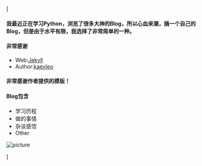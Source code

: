 [<article class="markdown-body">

<h4 id="我最近正在学习python浏览了很多大神的blog所以心血来潮搞一个自己的blog但是由于水平有限我选择了非常简单的一种">我最近正在学习Python，浏览了很多大神的Blog，所以心血来潮，搞一个自己的Blog，但是由于水平有限，我选择了非常简单的一种。</h4>
<h4 id="非常感谢">非常感谢</h4>
<ul>
<li>Web:<a href="http://jekyllthemes.org/">Jekyll</a></li>
<li>Author:<a href="https://github.com/kaeyleo">kaeyleo</a></li>
</ul>
<h4 id="非常感谢作者提供的模板">非常感谢作者提供的模板！</h4>
<h4 id="blog包含">Blog包含</h4>
<ul>
<li>学习历程</li>
<li>做的事情</li>
<li>杂谈感悟</li>
<li>Other</li>
</ul>
<p><img alt="picture" src="https://photo.feicdn.cn/5e44ec286a71d6061147d565_1581577407021"/></p>
</article>]